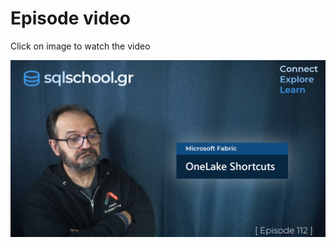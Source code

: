 # Episode video

Click on image to watch the video

[![Watch the video](./ytimage.png)](https://youtu.be/VL18q5MRI6Y)
